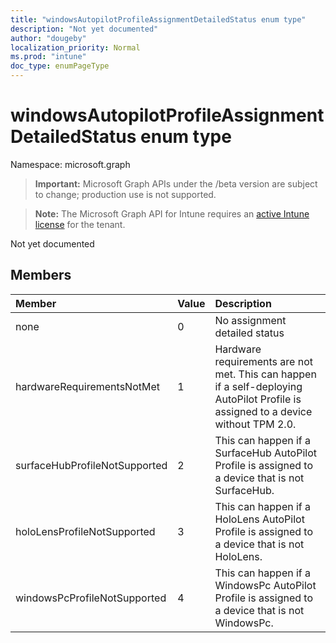 ```yaml
---
title: "windowsAutopilotProfileAssignmentDetailedStatus enum type"
description: "Not yet documented"
author: "dougeby"
localization_priority: Normal
ms.prod: "intune"
doc_type: enumPageType
---
```


# windowsAutopilotProfileAssignmentDetailedStatus enum type

Namespace: microsoft.graph

> **Important:** Microsoft Graph APIs under the /beta version are subject to change; production use is not supported.

> **Note:** The Microsoft Graph API for Intune requires an [active Intune license](https://go.microsoft.com/fwlink/?linkid=839381) for the tenant.

Not yet documented

## Members
|Member|Value|Description|
|:---|:---|:---|
|none|0|No assignment detailed status|
|hardwareRequirementsNotMet|1|Hardware requirements are not met. This can happen if a self-deploying AutoPilot Profile is assigned to a device without TPM 2.0.|
|surfaceHubProfileNotSupported|2|This can happen if a SurfaceHub AutoPilot Profile is assigned to a device that is not SurfaceHub.|
|holoLensProfileNotSupported|3|This can happen if a HoloLens AutoPilot Profile is assigned to a device that is not HoloLens.|
|windowsPcProfileNotSupported|4|This can happen if a WindowsPc AutoPilot Profile is assigned to a device that is not WindowsPc.|




